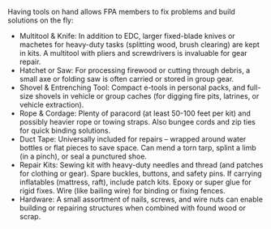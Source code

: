 Having tools on hand allows FPA members to fix problems and build solutions on the fly:  
- Multitool & Knife: In addition to EDC, larger fixed-blade knives or machetes for heavy-duty tasks (splitting wood, brush clearing) are kept in kits. A multitool with pliers and screwdrivers is invaluable for gear repair.  
- Hatchet or Saw: For processing firewood or cutting through debris, a small axe or folding saw is often carried or stored in group gear.  
- Shovel & Entrenching Tool: Compact e-tools in personal packs, and full-size shovels in vehicle or group caches (for digging fire pits, latrines, or vehicle extraction).  
- Rope & Cordage: Plenty of paracord (at least 50-100 feet per kit) and possibly heavier rope or towing straps. Also bungee cords and zip ties for quick binding solutions.  
- Duct Tape: Universally included for repairs – wrapped around water bottles or flat pieces to save space. Can mend a torn tarp, splint a limb (in a pinch), or seal a punctured shoe.  
- Repair Kits: Sewing kit with heavy-duty needles and thread (and patches for clothing or gear). Spare buckles, buttons, and safety pins. If carrying inflatables (mattress, raft), include patch kits. Epoxy or super glue for rigid fixes. Wire (like bailing wire) for binding or fixing fences.  
- Hardware: A small assortment of nails, screws, and wire nuts can enable building or repairing structures when combined with found wood or scrap.